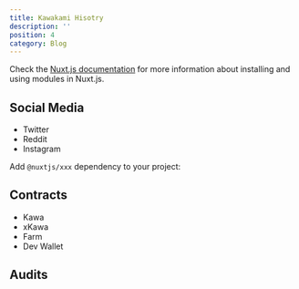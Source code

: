 ```yaml
---
title: Kawakami Hisotry
description: ''
position: 4
category: Blog
---
```


Check the [Nuxt.js documentation](https://nuxtjs.org/guides/configuration-glossary/configuration-modules) for more information about installing and using modules in Nuxt.js.

## Social Media

- Twitter
- Reddit
- Instagram

Add `@nuxtjs/xxx` dependency to your project:

## Contracts

- Kawa
- xKawa
- Farm
- Dev Wallet

## Audits
